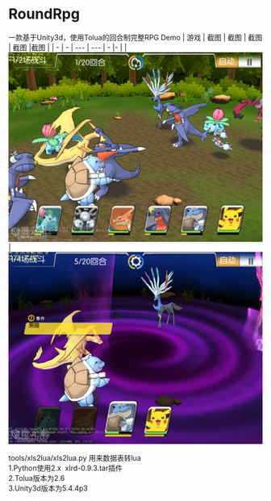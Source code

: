 # RoundRpg
一款基于Unity3d，使用Tolua的回合制完整RPG Demo
| 游戏 | 截图 | 截图 | 截图 | 截图 |截图 |
| - | - | --- | --- | - |- |
|![](nor.png)|![](enc.png)

tools/xls2lua/xls2lua.py 用来数据表转lua<br>
1.Python使用2.x  xlrd-0.9.3.tar插件<br>
2.Tolua版本为2.6<br>
3.Unity3d版本为5.4.4p3<br>
